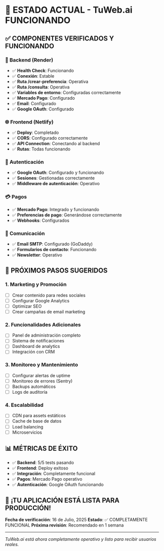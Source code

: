 # 🎉 ESTADO ACTUAL - TuWeb.ai FUNCIONANDO

## ✅ **COMPONENTES VERIFICADOS Y FUNCIONANDO**

### 🔧 **Backend (Render)**
- ✅ **Health Check**: Funcionando
- ✅ **Conexión**: Estable
- ✅ **Ruta /crear-preferencia**: Operativa
- ✅ **Ruta /consulta**: Operativa
- ✅ **Variables de entorno**: Configuradas correctamente
- ✅ **Mercado Pago**: Configurado
- ✅ **Email**: Configurado
- ✅ **Google OAuth**: Configurado

### 🌐 **Frontend (Netlify)**
- ✅ **Deploy**: Completado
- ✅ **CORS**: Configurado correctamente
- ✅ **API Connection**: Conectando al backend
- ✅ **Rutas**: Todas funcionando

### 🔐 **Autenticación**
- ✅ **Google OAuth**: Configurado y funcionando
- ✅ **Sesiones**: Gestionadas correctamente
- ✅ **Middleware de autenticación**: Operativo

### 💳 **Pagos**
- ✅ **Mercado Pago**: Integrado y funcionando
- ✅ **Preferencias de pago**: Generándose correctamente
- ✅ **Webhooks**: Configurados

### 📧 **Comunicación**
- ✅ **Email SMTP**: Configurado (GoDaddy)
- ✅ **Formularios de contacto**: Funcionando
- ✅ **Newsletter**: Operativo

## 🎯 **PRÓXIMOS PASOS SUGERIDOS**

### 1. **Marketing y Promoción**
- [ ] Crear contenido para redes sociales
- [ ] Configurar Google Analytics
- [ ] Optimizar SEO
- [ ] Crear campañas de email marketing

### 2. **Funcionalidades Adicionales**
- [ ] Panel de administración completo
- [ ] Sistema de notificaciones
- [ ] Dashboard de analytics
- [ ] Integración con CRM

### 3. **Monitoreo y Mantenimiento**
- [ ] Configurar alertas de uptime
- [ ] Monitoreo de errores (Sentry)
- [ ] Backups automáticos
- [ ] Logs de auditoría

### 4. **Escalabilidad**
- [ ] CDN para assets estáticos
- [ ] Cache de base de datos
- [ ] Load balancing
- [ ] Microservicios

## 📊 **MÉTRICAS DE ÉXITO**

- ✅ **Backend**: 5/5 tests pasando
- ✅ **Frontend**: Deploy exitoso
- ✅ **Integración**: Completamente funcional
- ✅ **Pagos**: Mercado Pago operativo
- ✅ **Autenticación**: Google OAuth funcionando

## 🎉 **¡TU APLICACIÓN ESTÁ LISTA PARA PRODUCCIÓN!**

**Fecha de verificación**: 16 de Julio, 2025
**Estado**: ✅ COMPLETAMENTE FUNCIONAL
**Próxima revisión**: Recomendado en 1 semana

---

*TuWeb.ai está ahora completamente operativo y listo para recibir usuarios reales.* 